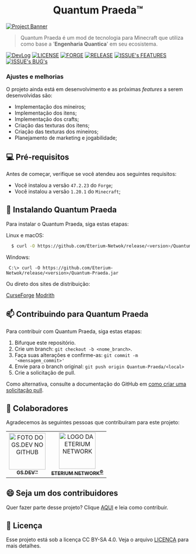 <div align="center">
  <h1>Quantum Praeda™</h1>
</div>

[![Project Banner](https://placehold.co/600x400/png?text=Project+Banner)](https://github.com/eteriumnetwork/Quantum-Praeda/)

> Quantum Praeda é um mod de tecnologia para Minecraft que utiliza como base a '**Engenharia Quantica**' em seu ecosistema.

[![DevLog](https://img.shields.io/static/V1?label=DevLog%20Chanel&message=Invite%20Discord%20Server&color=5865F2&logo=discord&style=for-the-badge)](https://discord.com/invite/PmDBrUhMuR)
[![LICENSE](https://img.shields.io/static/v1?label=CC&message=BY-SA%204.0&color=EF9421&style=for-the-badge&logo=creative%20commons)](LICENSE.md)
[![FORGE](https://img.shields.io/static/v1?label=Forge%20MDK&message=1.20.1-47.2+&color=000&style=for-the-badge&logo=conda-forge)](https://files.minecraftforge.net/net/minecraftforge/forge/index_1.20.1.html)
[![RELEASE](https://img.shields.io/static/v1?label=Version&message=v1.0.0-SNAPSHOT&color=0230CA&style=for-the-badge)]()
[![ISSUE's FEATURES](https://img.shields.io/github/issues-search/Eterium-Network/Quantum-Praeda?label=Features&query=label%3Aenhancement&color=181717&style=for-the-badge&logo=github)](https://github.com/Eterium-Network/Quantum-Praeda/issues?q=is%3Aopen+is%3Aissue+label%3Aenhancement)
[![ISSUE's BUG's](https://img.shields.io/github/issues-search/Eterium-Network/Quantum-Praeda?label=Bugs&query=label%3Abug&color=181717&style=for-the-badge&logo=github)](https://github.com/Eterium-Network/Quantum-Praeda/issues?q=is%3Aopen+is%3Aissue+label%3Abug)

### Ajustes e melhorias

O projeto ainda está em desenvolvimento e as próximas _features_ a serem desenvolvidas são:

- Implementação dos mineiros;
- Implementação dos itens;
- Implementação dos crafts;
- Criação das texturas dos itens;
- Criação das texturas dos mineiros;
- Planejamento de marketing e jogabilidade;


## 💻 Pré-requisitos

Antes de começar, verifique se você atendeu aos seguintes requisitos:

- Você instalou a versão `47.2.23` do `Forge`;
- Você instalou a versão `1.20.1` do `Minecraft`;

## 🚀 Instalando Quantum Praeda

Para instalar o Quantum Praeda, siga estas etapas:

Linux e macOS:

```bash
  $ curl -O https://github.com/Eterium-Netwok/release/<version>/Quantum-Praeda.jar
```

Windows:

```shell 
 C:\> curl -O https://github.com/Eterium-Netwok/release/<version>/Quantum-Praeda.jar
```

Ou direto dos sites de distribuição:
<!-- Ajustar os links após a publicação -->

[CurseForge](https://curseforge.com/)
[Modrith](https://modrinth.com/mod/quantum-praeda)

## 📫 Contribuindo para Quantum Praeda

Para contribuir com Quantum Praeda, siga estas etapas:

1. Bifurque este repositório.
2. Crie um branch: `git checkout -b <nome_branch>`.
3. Faça suas alterações e confirme-as: `git commit -m '<mensagem_commit>'`
4. Envie para o branch original: `git push origin Quantum-Praeda/<local>`
5. Crie a solicitação de pull.

Como alternativa, consulte a documentação do GitHub em [como criar uma solicitação pull](https://help.github.com/en/github/collaborating-with-issues-and-pull-requests/creating-a-pull-request).

## 🤝 Colaboradores

Agradecemos às seguintes pessoas que contribuíram para este projeto:

<table>
  <tr>
    <td style="text-align:center; text-transform: uppercase;">
      <a href="https://guilherme-sales-dev.vercel.app/" title="Portfólio do GS.DEV™">
        <img
            width="100"
            src="https://avatars.githubusercontent.com/u/89676387?s=400&u=71eb967ec877683d888ff21e02c05b422368ff70&v=4"
            alt="Foto do GS.DEV no GitHub"
        /><br>
        <sub>
          <b>GS.DEV™</b>
        </sub>
      </a>
    </td>
    <td style="text-align:center; text-transform: uppercase;">
      <a href="https://eteriumnetwork.net/" title="Site oficial da Eterium Network">
        <img
            width="100"
src="https://eteriumnetwork.net/apps/main/public/assets/img/uploads/322f84ab408dd6c33b4dfe0592733749.png?cache=1711843841"
            alt="Logo da Eterium Network"
        /><br>
        <sub>
          <b>Eterium Network<sup>©</sup></b>
        </sub>
      </a>
    </td>
  </tr>
</table>

## 😄 Seja um dos contribuidores

Quer fazer parte desse projeto? Clique [AQUI](CONTRIBUTING.md) e leia como contribuir.

## 📝 Licença

Esse projeto está sob a licença CC BY-SA 4.0. Veja o arquivo [LICENÇA](LICENSE.md) para mais detalhes.